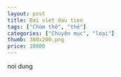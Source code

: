 ```yaml
---
layout: post
title: Bai viet dau tien
tags: ["Chùm thẻ", "thẻ"]
categories: ["Chuyên mục", "loại"]
thumb: 300x200.png
price: 10000
---
```

noi dung